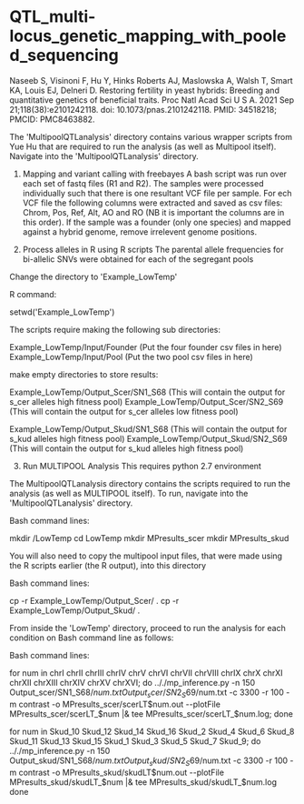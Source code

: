 # QTL_multi-locus_genetic_mapping_with_pooled_sequencing

Naseeb S, Visinoni F, Hu Y, Hinks Roberts AJ, Maslowska A, Walsh T, Smart KA, Louis EJ, Delneri D. Restoring fertility in yeast hybrids: Breeding and quantitative genetics of beneficial traits. Proc Natl Acad Sci U S A. 2021 Sep 21;118(38):e2101242118. doi: 10.1073/pnas.2101242118. PMID: 34518218; PMCID: PMC8463882.

The 'MultipoolQTLanalysis' directory contains various wrapper scripts from Yue Hu that are required to run the analysis (as well as Multipool itself). Navigate into the 'MultipoolQTLanalysis' directory.


1. Mapping and variant calling with freebayes
A bash script was run over each set of fastq files (R1 and R2). The samples were processed individually such that there is one resultant VCF file per sample. For ech VCF file the following columns were extracted and saved as csv files: Chrom, Pos, Ref, Alt, AO and RO (NB it is important the columns are in this order). If the sample was a founder (only one species) and mapped against a hybrid genome, remove irrelevent genome positions.


2. Process alleles in R using R scripts
The parental allele frequencies for bi-allelic SNVs were obtained for each of the segregant pools

Change the directory to 'Example_LowTemp'

R command:

setwd('Example_LowTemp')

The scripts require making the following sub directories:

Example_LowTemp/Input/Founder (Put the four founder csv files in here)
Example_LowTemp/Input/Pool    (Put the two pool csv files in here)


make empty directories to store results:

Example_LowTemp/Output_Scer/SN1_S68      (This will contain the output for s_cer alleles high fitness pool)
Example_LowTemp/Output_Scer/SN2_S69      (This will contain the output for s_cer alleles low fitness pool)

Example_LowTemp/Output_Skud/SN1_S68      (This will contain the output for s_kud alleles high fitness pool)
Example_LowTemp/Output_Skud/SN2_S69      (This will contain the output for s_kud alleles high fitness pool)

3. Run MULTIPOOL Analysis
This requires python 2.7 environment 

The MultipoolQTLanalysis directory contains the scripts required to run the analysis (as well as MULTIPOOL itself).
To run, navigate into the 'MultipoolQTLanalysis' directory. 

Bash command lines:

mkdir /LowTemp
cd LowTemp
mkdir MPresults_scer
mkdir MPresults_skud

You will also need to copy the multipool input files, that were made using the R scripts earlier (the R output), into this directory

Bash command lines:

cp -r Example_LowTemp/Output_Scer/ . 
cp -r Example_LowTemp/Output_Skud/ .


From inside the 'LowTemp' directory, proceed to run the analysis for each condition on Bash command line as follows:

Bash command lines:

for num in chrI    chrII   chrIII  chrIV   chrV    chrVI   chrVII  chrVIII chrIX   chrX    chrXI   chrXII  chrXIII chrXIV  chrXV  chrXVI; do .././mp_inference.py -n 150  Output_scer/SN1_S68/$num.txt Output_scer/SN2_S69/$num.txt -c 3300 -r 100 -m contrast -o MPresults_scer/scerLT$num.out --plotFile MPresults_scer/scerLT_$num |& tee MPresults_scer/scerLT_$num.log; done

for num in Skud_10  Skud_12  Skud_14  Skud_16  Skud_2  Skud_4  Skud_6  Skud_8 Skud_11  Skud_13  Skud_15  Skud_1   Skud_3  Skud_5  Skud_7  Skud_9; do
.././mp_inference.py -n 150  Output_skud/SN1_S68/$num.txt Output_skud/SN2_S69/$num.txt -c 3300 -r 100 -m contrast -o MPresults_skud/skudLT$num.out --plotFile MPresults_skud/skudLT_$num |& tee MPresults_skud/skudLT_$num.log
done



